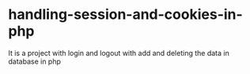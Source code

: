 # handling-session-and-cookies-in-php
It is a project with login and logout with add and deleting the data in database in php
